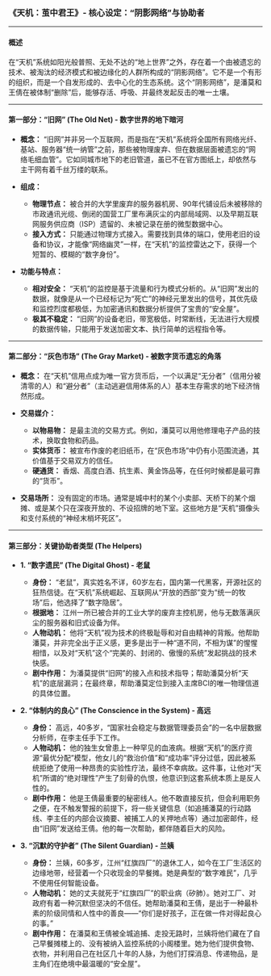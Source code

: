 ### **《天机：茧中君王》- 核心设定：“阴影网络”与协助者**

---

#### **概述**

在“天机”系统如阳光般普照、无处不达的“地上世界”之外，存在着一个由被遗忘的技术、被淘汰的经济模式和被边缘化的人群所构成的“阴影网络”。它不是一个有形的组织，而是一个自发形成的、去中心化的生态系统。这个“阴影网络”，是潘莫和王倩在被体制“删除”后，能够存活、呼吸、并最终发起反击的唯一土壤。

---

#### **第一部分：“旧网” (The Old Net) - 数字世界的地下暗河**

*   **概念：** “旧网”并非另一个互联网，而是指在“天机”系统将全国所有网络光纤、基站、服务器“统一纳管”之前，那些被物理废弃、但在数据层面被遗忘的“网络毛细血管”。它如同城市地下的老旧管道，虽已不在官方图纸上，却依然与主干网有着千丝万缕的联系。

*   **组成：**
    *   **物理节点：** 被合并的大学里废弃的服务器机房、90年代铺设后未被移除的市政通讯光缆、倒闭的国营工厂里布满灰尘的内部局域网、以及早期互联网服务供应商（ISP）遗留的、未被记录在册的微型数据中心。
    *   **接入方式：** 只能通过物理方式接入。需要找到具体的端口，使用老旧的设备和协议，才能像“网络幽灵”一样，在“天机”的监控雷达之下，获得一个短暂的、模糊的“数字身份”。

*   **功能与特点：**
    *   **相对安全：** “天机”的监控是基于流量和行为模式分析的。从“旧网”发出的数据，就像是从一个已经标记为“死亡”的神经元里发出的信号，其优先级和监控烈度都极低，为加密通讯和数据分析提供了宝贵的“安全屋”。
    *   **极其不稳定：** “旧网”的设备老旧，带宽极低，时常断线，无法进行大规模的数据传输，只能用于发送加密文本、执行简单的远程指令等。

---

#### **第二部分：“灰色市场” (The Gray Market) - 被数字货币遗忘的角落**

*   **概念：** 在“天机”信用点成为唯一官方货币后，一个以满足“无分者”（信用分被清零的人）和“避分者”（主动逃避信用体系的人）基本生存需求的地下经济悄然形成。

*   **交易媒介：**
    *   **以物易物：** 是最主流的交易方式。例如，潘莫可以用他修理电子产品的技术，换取食物和药品。
    *   **实体货币：** 被宣布作废的老旧纸币，在“灰色市场”中仍有小范围流通，其价值基于交易双方的信任。
    *   **硬通货：** 香烟、高度白酒、抗生素、黄金饰品等，在任何时候都是最可靠的“货币”。

*   **交易场所：** 没有固定的市场。通常是城中村的某个小卖部、天桥下的某个烟摊、或是某个只在深夜开放的、不设招牌的地下室。这些地方是“天机”摄像头和支付系统的“神经末梢坏死区”。

---

#### **第三部分：关键协助者类型 (The Helpers)**

*   **1. “数字遗民” (The Digital Ghost) - 老鼠**
    *   **身份：** “老鼠”，真实姓名不详，60岁左右，国内第一代黑客，开源社区的狂热信徒。在“天机”系统崛起、互联网从“开放的西部”变为“统一的牧场”后，他选择了“数字隐居”。
    *   **根据地：** 江州一所已被合并的工业大学的废弃主控机房，他与无数落满灰尘的服务器和旧式设备为伴。
    *   **人物动机：** 他将“天机”视为技术的终极耻辱和对自由精神的背叛。他帮助潘莫，并非完全出于正义感，更多是出于一种“道不同，不相为谋”的惺惺相惜，以及对“天机”这个“完美的、封闭的、傲慢的系统”发起挑战的技术快感。
    *   **剧中作用：** 为潘莫提供“旧网”的接入点和技术指导；帮助潘莫分析“天机”的底层漏洞；在最终章，帮助潘莫定位到接入主席BCI的唯一物理信道的具体位置。

*   **2. “体制内的良心” (The Conscience in the System) - 高远**
    *   **身份：** 高远，40多岁，“国家社会稳定与数据管理委员会”的一名中层数据分析师，在李主任手下工作。
    *   **人物动机：** 他的独生女曾患上一种罕见的血液病。根据“天机”的医疗资源“最优分配”模型，他女儿的“救治价值”和“成功率”评分过低，因此被系统拒绝了使用一种昂贵的实验性疗法，最终不幸病故。这件事，让他对“天机”所谓的“绝对理性”产生了刻骨的仇恨，他意识到这套系统本质上是反人性的。
    *   **剧中作用：** 他是王倩最重要的秘密线人。他不敢直接反抗，但会利用职务之便，在不触发警报的前提下，将一些关键信息（如追捕潘莫的行动路线、李主任的内部会议摘要、被捕工人的关押地点等）通过加密邮件，经由“旧网”发送给王倩。他的每一次帮助，都伴随着巨大的风险。

*   **3. “沉默的守护者” (The Silent Guardian) - 兰姨**
    *   **身份：** 兰姨，60多岁，江州“红旗四厂”的退休工人，如今在工厂生活区的边缘地带，经营着一个只收现金的早餐摊。她是典型的“数字难民”，几乎不使用任何智能设备。
    *   **人物动机：** 她的丈夫就死于“红旗四厂”的职业病（矽肺）。她对工厂、对政府有着一种沉默但坚决的不信任。她帮助潘莫和王倩，是出于一种最朴素的阶级同情和人性中的善良——“你们是好孩子，正在做一件对得起良心的事。”
    *   **剧中作用：** 在潘莫和王倩被全城追捕、走投无路时，兰姨将他们藏在了自己早餐摊楼上的、没有被纳入监控系统的小阁楼里。她为他们提供食物、衣物，并利用自己在社区几十年的人脉，为他们打探消息、传递物品，是主角们在绝境中最温暖的“安全屋”。
